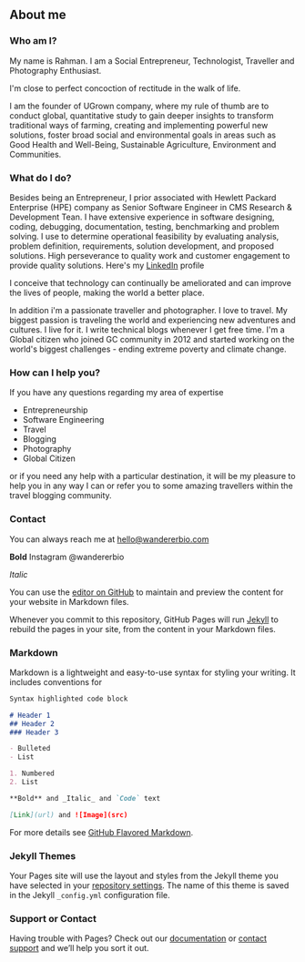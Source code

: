 ## About me

### Who am I?

My name is Rahman. I am a Social Entrepreneur, Technologist, Traveller and Photography Enthusiast. 

I'm close to perfect concoction of rectitude in the walk of life.

I am the founder of UGrown company, where my rule of thumb are to conduct global, quantitative study to gain deeper insights to transform traditional ways of farming, creating and implementing powerful new solutions, foster broad social and environmental goals in areas such as Good Health and Well-Being, Sustainable Agriculture, Environment and Communities. 

### What do I do?

Besides being an Entrepreneur, I prior associated with Hewlett Packard Enterprise (HPE) company as Senior Software Engineer in CMS Research & Development Tean. I have extensive experience in software designing, coding, debugging, documentation, testing, benchmarking and problem solving. I use to determine operational feasibility by evaluating analysis, problem definition, requirements, solution development, and proposed solutions. High perseverance to quality work and customer engagement to provide quality solutions. Here's my [LinkedIn](https://www.linkedin.com/in/marahmann/) profile

I conceive that technology can continually be ameliorated and can improve the lives of people, making the world a better place.

In addition i'm a passionate traveller and photographer. I love to travel. My biggest passion is traveling the world and experiencing new adventures and cultures. I live for it. I write technical blogs whenever I get free time. I'm a Global citizen who joined GC community in 2012 and started working on the world's biggest challenges - ending extreme poverty and climate change.

### How can I help you?

If you have any questions regarding my area of expertise

- Entrepreneurship
- Software Engineering
- Travel
- Blogging
- Photography
- Global Citizen

or if you need any help with a particular destination, it will be my pleasure to help you in any way I can or refer you to some amazing travellers within the travel blogging community.

### Contact

You can always reach me at hello@wandererbio.com

**Bold** Instagram @wandererbio

_Italic_ 

You can use the [editor on GitHub](https://github.com/marahmann/wandererbio.com/edit/master/README.md) to maintain and preview the content for your website in Markdown files.

Whenever you commit to this repository, GitHub Pages will run [Jekyll](https://jekyllrb.com/) to rebuild the pages in your site, from the content in your Markdown files.

### Markdown

Markdown is a lightweight and easy-to-use syntax for styling your writing. It includes conventions for

```markdown
Syntax highlighted code block

# Header 1
## Header 2
### Header 3

- Bulleted
- List

1. Numbered
2. List

**Bold** and _Italic_ and `Code` text

[Link](url) and ![Image](src)
```

For more details see [GitHub Flavored Markdown](https://guides.github.com/features/mastering-markdown/).

### Jekyll Themes

Your Pages site will use the layout and styles from the Jekyll theme you have selected in your [repository settings](https://github.com/marahmann/wandererbio.com/settings). The name of this theme is saved in the Jekyll `_config.yml` configuration file.

### Support or Contact

Having trouble with Pages? Check out our [documentation](https://help.github.com/categories/github-pages-basics/) or [contact support](https://github.com/contact) and we’ll help you sort it out.
